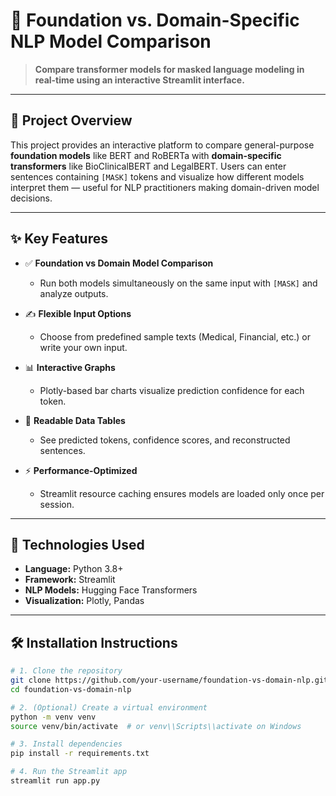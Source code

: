 # 🧠 Foundation vs. Domain-Specific NLP Model Comparison

> **Compare transformer models for masked language modeling in real-time using an interactive Streamlit interface.**

---

## 📌 Project Overview

This project provides an interactive platform to compare general-purpose **foundation models** like BERT and RoBERTa with **domain-specific transformers** like BioClinicalBERT and LegalBERT. Users can enter sentences containing `[MASK]` tokens and visualize how different models interpret them — useful for NLP practitioners making domain-driven model decisions.

---

## ✨ Key Features

- ✅ **Foundation vs Domain Model Comparison**

  - Run both models simultaneously on the same input with `[MASK]` and analyze outputs.

- ✍️ **Flexible Input Options**

  - Choose from predefined sample texts (Medical, Financial, etc.) or write your own input.

- 📊 **Interactive Graphs**

  - Plotly-based bar charts visualize prediction confidence for each token.

- 🧾 **Readable Data Tables**

  - See predicted tokens, confidence scores, and reconstructed sentences.

- ⚡ **Performance-Optimized**
  - Streamlit resource caching ensures models are loaded only once per session.

---

## 🧰 Technologies Used

- **Language:** Python 3.8+
- **Framework:** Streamlit
- **NLP Models:** Hugging Face Transformers
- **Visualization:** Plotly, Pandas

---

## 🛠 Installation Instructions

```bash
# 1. Clone the repository
git clone https://github.com/your-username/foundation-vs-domain-nlp.git
cd foundation-vs-domain-nlp

# 2. (Optional) Create a virtual environment
python -m venv venv
source venv/bin/activate  # or venv\\Scripts\\activate on Windows

# 3. Install dependencies
pip install -r requirements.txt

# 4. Run the Streamlit app
streamlit run app.py
```
